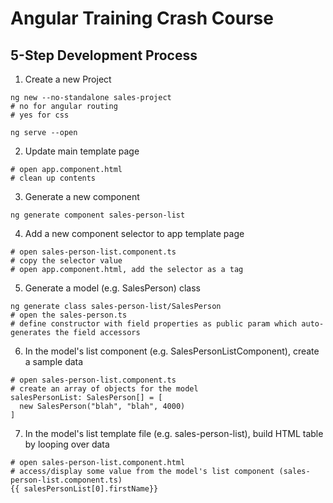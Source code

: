 # Angular Training Crash Course

## 5-Step Development Process
1. Create a new Project
```
ng new --no-standalone sales-project
# no for angular routing
# yes for css

ng serve --open
```

2. Update main template page
```
# open app.component.html
# clean up contents

```
 
3. Generate a new component
```
ng generate component sales-person-list
```
4. Add a new component selector to app template page
```
# open sales-person-list.component.ts
# copy the selector value
# open app.component.html, add the selector as a tag
```
5. Generate a model (e.g. SalesPerson) class
```
ng generate class sales-person-list/SalesPerson
# open the sales-person.ts
# define constructor with field properties as public param which auto-generates the field accessors
```
6. In the model's list component (e.g. SalesPersonListComponent), create a sample data
```
# open sales-person-list.component.ts
# create an array of objects for the model
salesPersonList: SalesPerson[] = [
  new SalesPerson("blah", "blah", 4000)
]

```
7. In the model's list template file (e.g. sales-person-list), build HTML table by looping over data
```
# open sales-person-list.component.html
# access/display some value from the model's list component (sales-person-list.component.ts)
{{ salesPersonList[0].firstName}}
```
